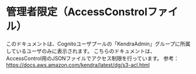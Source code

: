 # 管理者限定（AccessConstrolファイル）
このドキュメントは、Cognitoユーザプールの「KendraAdmin」グループに所属しているユーザのみに表示されます。
こちらのドキュメントは、AccessControl用のJSONファイルでアクセス制限を行っています。
参考：https://docs.aws.amazon.com/kendra/latest/dg/s3-acl.html
